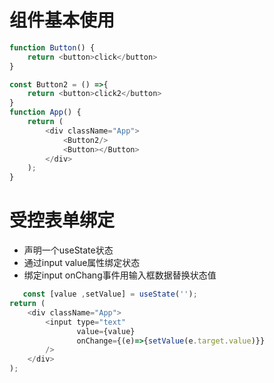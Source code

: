 # 组件基本使用

```javascript
function Button() {
    return <button>click</button>
}

const Button2 = () =>{
    return <button>click2</button>
}
function App() {
    return (
        <div className="App">
            <Button2/>
            <Button></Button>
        </div>
    );
}
```

# 受控表单绑定

- 声明一个useState状态
- 通过input value属性绑定状态
- 绑定input onChang事件用输入框数据替换状态值

```javascript
   const [value ,setValue] = useState('');
return (
    <div className="App">
        <input type="text"
               value={value}
               onChange={(e)=>{setValue(e.target.value)}}
        />
    </div>
);
```



